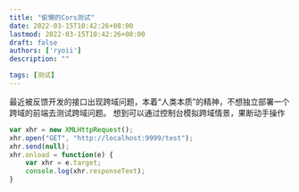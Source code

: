 ```yaml
---
title: "偷懒的Cors测试"
date: 2022-03-15T10:42:26+08:00
lastmod: 2022-03-15T10:42:26+08:00
draft: false
authors: ['ryoii']
description: ""

tags: [测试]
---
```


最近被反馈开发的接口出现跨域问题，本着“人类本质”的精神，不想独立部署一个跨域的前端去测试跨域问题。
想到可以通过控制台模拟跨域情景，果断动手操作

```js
var xhr = new XMLHttpRequest();
xhr.open("GET", "http://localhost:9999/test");
xhr.send(null);
xhr.onload = function(e) {
    var xhr = e.target;
    console.log(xhr.responseText);
}
```
